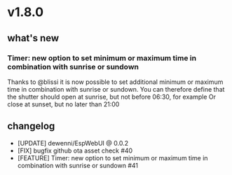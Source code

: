 # v1.8.0

## what's new

### Timer: new option to set minimum or maximum time in combination with sunrise or sundown

Thanks to @blissi it is now possible to set additional minimum or maximum time in combination with sunrise or sundown.
You can therefore define that the shutter should open at sunrise, but not before 06:30, for example
Or close at sunset, but no later than 21:00

## changelog

- [UPDATE] dewenni/EspWebUI @ 0.0.2
- [FIX] bugfix github ota asset check #40
- [FEATURE] Timer: new option to set minimum or maximum time in combination with sunrise or sundown #41
